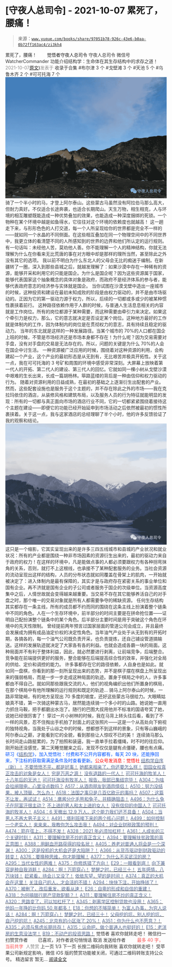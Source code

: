 # [守夜人总司令] - 2021-10-07 累死了，腰痛！

> 来源：[`www.yuque.com/books/share/97051b78-926c-43e6-b0aa-0b72ff163ac4/zi3kh4`](https://www.yuque.com/books/share/97051b78-926c-43e6-b0aa-0b72ff163ac4/zi3kh4)

<ne-p id="520f42f3293818f927861ebbd5b15da4_p_0" data-lake-id="520f42f3293818f927861ebbd5b15da4_p_0"><ne-text id="u05f33109" style="color: rgb(51, 51, 51);">累死了，腰痛！</ne-text></ne-p> <ne-p id="8b7ac9e71b0f0352c32e96a4252f306e" data-lake-id="8b7ac9e71b0f0352c32e96a4252f306e"><ne-text id="u0b35daa4" ne-fontsize="12" style="color: rgb(255, 255, 255);">原创</ne-text><ne-text id="udbf94a86" ne-fontsize="14">觉悟者</ne-text><ne-text id="u659bcab9" ne-fontsize="14">守夜人总司令</ne-text></ne-p> <ne-p id="df323c73cb200734fa1178cf5771fe45" data-lake-id="df323c73cb200734fa1178cf5771fe45"><ne-text id="uf060ee0e" ne-fontsize="14" ne-bold="true" style="color: rgb(51, 51, 51);">守夜人总司令</ne-text></ne-p> <ne-p id="a24a377dcc878ab28c796ca3aaf03896" data-lake-id="a24a377dcc878ab28c796ca3aaf03896"><ne-text id="u71904cf5" ne-fontsize="14" style="color: rgb(51, 51, 51);">微信号</ne-text><ne-text id="u71227be7" ne-fontsize="14" style="color: rgb(51, 51, 51);">WatcherCommander</ne-text></ne-p> <ne-p id="c909de550716469581928cec80cb58b0" data-lake-id="c909de550716469581928cec80cb58b0"><ne-text id="ua80e039d" ne-fontsize="14" style="color: rgb(51, 51, 51);">功能介绍</ne-text><ne-text id="u5f519e63" ne-fontsize="14" style="color: rgb(51, 51, 51);">结构学：生命体在其生存结构中的求存之道！</ne-text></ne-p> <ne-p id="762f9e8aa7f262ca1c6962d0235e9f1d" data-lake-id="762f9e8aa7f262ca1c6962d0235e9f1d"><ne-text id="u247ca587" style="color: rgb(140, 140, 140);">2021-10-07</ne-text>[<ne-text id="uf982cb19" ne-fontsize="14">原文</ne-text>](https://mp.weixin.qq.com/s?__biz=MzAxNDk1NjI2Mw==&mid=2247487324&idx=1&sn=e83a09ad5c92d7c7c82505fb78a777e2&chksm=9b8a2cd4acfda5c25819331bf8a2410082a0bdc726d640adee14dc4d695b6880159ebcf82440#rd))<ne-text id="ub3ac9522" ne-fontsize="14" style="color: rgb(140, 140, 140);">发表于</ne-text></ne-p> <ne-p id="bb91c68f1458d5a223148b5bfbc67d2d" data-lake-id="bb91c68f1458d5a223148b5bfbc67d2d"><ne-text id="u5212cce4" style="color: rgb(51, 51, 51);">收录于合集</ne-text></ne-p> <ne-p id="b09a93f43025945acb35eadc43457625" data-lake-id="b09a93f43025945acb35eadc43457625"><ne-text id="u09c1c60c" style="color: rgb(51, 51, 51);">#布尔津 3 个</ne-text></ne-p> <ne-p id="f9b09e2e20a2bd6682c12de0441308ed" data-lake-id="f9b09e2e20a2bd6682c12de0441308ed"><ne-text id="ud4f70f97" style="color: rgb(51, 51, 51);">#戈壁滩 3 个</ne-text></ne-p> <ne-p id="1f41c7e496be6445ab8263fc6356c418" data-lake-id="1f41c7e496be6445ab8263fc6356c418"><ne-text id="u579aec67" style="color: rgb(51, 51, 51);">#天池 5 个</ne-text></ne-p> <ne-p id="49493bf264f3a796d41384e0bd370ece" data-lake-id="49493bf264f3a796d41384e0bd370ece"><ne-text id="ud6d258da" style="color: rgb(51, 51, 51);">#乌鲁木齐 2 个</ne-text></ne-p> <ne-p id="a50269bb4b1cc9ebda57d4460b9d554d" data-lake-id="a50269bb4b1cc9ebda57d4460b9d554d"><ne-text id="u7040b81e" style="color: rgb(51, 51, 51);">#可可托海 7 个</ne-text></ne-p> <ne-p id="d5e45a046b4f5e2aa7bfd53eb58b3707" data-lake-id="d5e45a046b4f5e2aa7bfd53eb58b3707" ne-alignment="center"><ne-card data-card-name="image" data-card-type="inline" id="HUFFi" data-event-boundary="card" style="color: rgb(51, 51, 51);">![](img/a4067af8694f79b2fbfd9b247a128357.png)  <ne-p id="57f50d64cff6bf5028545db3b0da27b1" data-lake-id="57f50d64cff6bf5028545db3b0da27b1"><ne-text id="u322f213c" style="color: rgb(51, 51, 51);">骑了一个半小时的马，才登上阿尔泰山。这些蒙古马虽然没有阿拉伯马那么高大，但耐力真好。不仅适合长途奔袭，也适合长期爬山。天生万物，相生相克，人与环境的相互雕塑既能造成一种优势叠加的效果，也能造成一种深度捆绑的死锁。一个物种在某个环境中越是如鱼得水，它往往对这个环境的依赖度也就越高！</ne-text></ne-p> <ne-p id="8f321b4d42f2ce8a14118c3417a05a0b" data-lake-id="8f321b4d42f2ce8a14118c3417a05a0b"><ne-text id="u88e067f6" style="color: rgb(51, 51, 51);">这一趟走下来，与形形色色的人打交道，每一个人所呈现给你的世界都是完全不一样的——就如同一个水晶的不同侧面。在这些相互叠加在同一个物理空间中的不同世界中，我更立体的看清楚不同的人所感知到的世界的边界和他们所认定的运行规则。有一句话叫：未经他人苦，莫劝他人善。你不能理解一个人的精神结构，你就无法理解为什么在你看来无比荒唐的事在对方眼中却是那样的理所当然，甚至除此之外没有其它的选项。</ne-text></ne-p> <ne-p id="e290a0a05235c261e8bdff02dc150ecb" data-lake-id="e290a0a05235c261e8bdff02dc150ecb"><ne-text id="uae02ee2c" style="color: rgb(51, 51, 51);">我以前不明白为什么东北人的父母会无比的痴迷于编制。在新疆转了一圈，深入到那些县城之后，就越发理解了：如果沙漠中存在一种稀有的资源，能够开采和利用它的只能是国企。为什么是国企呢？因为这些资源属于国家，能够代表国家这个抽象概念的具体对象是政府，而政府不是经济体系的参与者，能够代表政府意志的经济参与实体就是国企。</ne-text></ne-p> <ne-p id="f0259f386916a11f7840b27d6864e758" data-lake-id="f0259f386916a11f7840b27d6864e758"><ne-text id="u0c7c2afe" style="color: rgb(51, 51, 51);">当你试图在沙漠戈壁中造出一座城市的时候，这种投资和建设在最初未知成败的阶段是由权力驱动的，并不是由市场驱动的。正因为它的第一驱动力源于权力，所以，后续的一切都或多或少的被某种惯性裹挟着前行。</ne-text></ne-p> <ne-p id="bf10e87f1b42c129d3d941a72e0b8728" data-lake-id="bf10e87f1b42c129d3d941a72e0b8728"><ne-text id="ub0ed7340" style="color: rgb(51, 51, 51);">这种路径依赖作用于人群的时候，与普通人生活息息相关的内容就是工作岗位。所有的岗位都源于某种需要，而这种需要由牵引力来决定。如果这个牵引力是权力，那么，它的意志就决定是否设定某个岗位。这种地方最好的工作就是体制内的工作，因为体制内的岗位是在贯彻权力的意志，具有持续且稳定的驱动力。</ne-text></ne-p> <ne-p id="e71e88af14be5698c30a29482a164f3a" data-lake-id="e71e88af14be5698c30a29482a164f3a"><ne-text id="u68120bf2" style="color: rgb(51, 51, 51);">当年的东北就是这样的一种发展路径。当某个城市的 70%的人口都在国企上班的时候，不管是市场经济还是市场本身都不存在！为什么呢？因为交易需要对手盘，没有对手盘的交易是无法存在的。所以，问题的关键是为什么 70%的人会在国企中讨生活。</ne-text></ne-p> <ne-p id="939ea7f18e8debc76940c16dff183d18" data-lake-id="939ea7f18e8debc76940c16dff183d18"><ne-text id="udc4c5ed2" style="color: rgb(51, 51, 51);">一种资源被广泛应用的时候，围绕着对这种资源的利用，会构建起一个产业，这个产业的最初形态是从无到有，无比艰苦并极具开拓性。关于这一点，我在可可托海的 3 号矿和周围的环境中感受非常深刻。大屏幕上放映着第一代人的开拓、第二代人的建设、第三代人的回忆。它就如同一棵小树从戈壁沙漠中艰难的生长出来，长成一篇胡杨林。筚路蓝缕的背后是一种由信仰和权力驱动的行为。</ne-text></ne-p> <ne-p id="9339e4c488713cf7d2322cbb7724ad0a" data-lake-id="9339e4c488713cf7d2322cbb7724ad0a"><ne-text id="u84875f38" style="color: rgb(51, 51, 51);">随着对资源利用的日益成熟，在最初的基础之上逐渐衍生出配套的产业。然而，这些配套设施也是服务于这个主题的，并不存在除此之外的市场——我在克拉玛依住的酒店，从装修风格和建筑布局，以及服务人员的行为特征就能明显的发现：所有的一切都与真正面向市场的酒店行业不同，它的一切都紧紧围绕着接待这个主题在建设——即便它的功能已经开始延申到市场活动之后依然被最初的惯性所裹挟着。关于这一点，我与这家酒店的总经理聊了半个小时，他的许多反馈验证了我的观察和结论。</ne-text></ne-p> <ne-p id="8a3de6d32cced7314e0917e414160229" data-lake-id="8a3de6d32cced7314e0917e414160229"><ne-card data-card-name="image" data-card-type="inline" id="WwcD3" data-event-boundary="card" style="color: rgb(51, 51, 51);">![](img/b9cf296edd4771e9962373dd9d6f8e5d.png)  <ne-p id="2853f6584e9d4162cb0d864e9b2b90aa" data-lake-id="2853f6584e9d4162cb0d864e9b2b90aa"><ne-text id="u7ae8b366" style="color: rgb(51, 51, 51);">这只是一个缩影，它其实呈现出来的是许多三四五线城市和县城的产业状况和就业状况：所有的产业都是围绕一种非市场因素的资源衍生出来的，最初的驱动力来自于政府的权力！在这样的环境中，凡是能做点事的人都必须要跟权力有各种拐弯抹角的关系，否则，就打不上这根线，也承接不了某种配套服务的业务。当社会资源的流动呈现出这样的结构，人员的分布状态就如同覆盖在骨架上的肌肉，一开始就被决定了：进入体制内是最有保障的，其实才是与政府存在紧密关系的事业单位和国有企业。再不济就是国有企业的子公司或者服务于国企的次级单位。当资源高度集中之后，人情世故就会变得越来越重要。当交易不存在其它能够养活自己的对手盘之时，那个唯一的交易对象就是所有人都需要争夺的稀缺资源。</ne-text></ne-p> <ne-p id="8a9e0b94dc7650994be1ae3cfd332cc3" data-lake-id="8a9e0b94dc7650994be1ae3cfd332cc3"><ne-text id="u8e840f45" style="color: rgb(51, 51, 51);">任何生存结构其实都存在一条主线，所有的成员都不约而同的围绕在这条主线上扮演着整个链条中不同的角色。</ne-text><ne-text id="u021e3514" ne-bold="true" style="color: rgb(51, 51, 51);">人在一个生存环境中，前半部分的时间主要是在拼命抢位置——证明自己配扮演整个链条中的某个角色。后半部分主要时间是用于突破这个角色在环境中的先天性限制。</ne-text></ne-p>  <ne-p id="396d8d544e7f5efede159ffa3d307cd5" data-lake-id="396d8d544e7f5efede159ffa3d307cd5" ne-alignment="center"><ne-card data-card-name="image" data-card-type="inline" id="BUIsT" data-event-boundary="card" style="color: rgb(51, 51, 51);"><ne-p id="fd2f8810c9ea5fa478264a67f9cc6351" data-lake-id="fd2f8810c9ea5fa478264a67f9cc6351"><ne-text id="ubc751d22" style="color: rgb(51, 51, 51);">曾经提前两年预言过国家层面的管道公司会成立，并且最终会发展成为拥有成品油定价权的决定性角色。当年油气产业处于从无到有的开拓时期，各搞各的，每一个油气公司既负责开采，也负责提炼，还自己铺设管道搞输送。这样的发展轨迹就决定了大家各有各的利益。也就会造成各霸一块的局面。这种局面并不有利于整体利益，因此，就必然要进行剥离，让前端竞争，后端整合。竞争能在前端提供更好的服务，整合能够在后端提高综合性的效率，并强化对全局的供给、定价和调控的能力。</ne-text></ne-p> <ne-p id="fec9b3ef593d26f23e8ed84d1206a083" data-lake-id="fec9b3ef593d26f23e8ed84d1206a083"><ne-text id="u0dcced9f" style="color: rgb(51, 51, 51);">许多事都存在它的路径依赖，人自身也是如此。就如同一盘棋，你看到的那一刻所呈现出来的态势，并不是棋子摆在棋盘上所呈现出来的强弱格局，而是一步一步走成这种局面的轨迹。置身于棋局之中的人，许多事都由不得自己。就如同那些跟我交流的人，他们的视角编织出他们所置身的棋局，在那个棋局中有他所理解的运行规则和既定的轨迹…</ne-text></ne-p> <ne-p id="877055015106d24819ad03cf9c21e048" data-lake-id="877055015106d24819ad03cf9c21e048"><ne-text id="u41b66513" style="color: rgb(51, 51, 51);">骑马上阿尔泰山的时候，一路非常陡峭，有的地方呈现出 70 多度的坡度，还好这些蒙古马很给力。大眼睛姑娘真不错，第一次骑这种蒙古马，居然能连续骑一个多小时的山路。她说她一直用力抓住马鞍，把手都磨出水泡了。随行的巴图大叔用他并不标准的国语夸奖了她，说她已经很厉害了！</ne-text></ne-p> <ne-p id="3ebb7f8c3cacdf84aead64bfc424c866" data-lake-id="3ebb7f8c3cacdf84aead64bfc424c866"><ne-text id="ua2175f67" style="color: rgb(51, 51, 51);">穿过一片小树林的时候，我在马背上转头往后看，看到了不一样的风景，忍不住掏出手机拍了封面上的这张照片——这是一个从高处向下俯视的独特视角，当我处于山谷之中的时候，想都想不到这样的景象，只有等山巍峨的阿尔泰山之巅，才能看到它的全貌，看到那些让人惊叹不已的美！</ne-text></ne-p> <ne-p id="ca430147e334f48a1445de9836be54c0" data-lake-id="ca430147e334f48a1445de9836be54c0"><ne-text id="ud5829db4" style="color: rgb(51, 51, 51);">连续骑马那么长时间走山路挺累的，为了拍照和装逼，我一直单手拉着缰绳，时不时的往后仰。刚开始还没感觉，第二天睡觉醒来之后，发现不仅仅是腿有点僵硬，腰也有点痛。</ne-text></ne-p> <ne-p id="b78e36e443a1dea31ed3cbc30500bb9f" data-lake-id="b78e36e443a1dea31ed3cbc30500bb9f"><ne-text id="u48b65213" ne-bold="true" style="color: rgb(0, 82, 255);">研习《</ne-text>[<ne-text id="u6da6ece8" ne-bold="true" style="color: rgb(87, 107, 149);">结构学</ne-text>](https://mp.weixin.qq.com/mp/appmsgalbum?action=getalbum&album_id=1318317199878225920&__biz=MzAxNDk1NjI2Mw==#wechat_redirect)<ne-text id="ubb1bce5a" ne-bold="true" style="color: rgb(0, 82, 255);">》，加入觉悟社：付费和不公开内容都有，每天 20 块，还能挣回来，下注标的获取需满足条件及时查看更新。</ne-text><ne-text id="ue0bb02ac" ne-bold="true" style="color: rgb(255, 0, 0);">公众号发消息：觉悟社</ne-text></ne-p>  <ne-p id="9be4a08c18a41b1a912cb823dabe5eda" data-lake-id="9be4a08c18a41b1a912cb823dabe5eda"><ne-card data-card-name="image" data-card-type="inline" id="izU6L" data-event-boundary="card" style="color: rgb(51, 51, 51);"><ne-p id="95929783f7bd103d4fba785a55e4249c" data-lake-id="95929783f7bd103d4fba785a55e4249c">[<ne-text id="u4a2564ee" ne-bold="true" style="color: rgb(87, 107, 149);">结构学自序（新）！</ne-text>](http://mp.weixin.qq.com/s?__biz=MzIzMDYwOTM0Mg==&mid=2247485283&idx=1&sn=aa2b8554b8e5040f8f959636feaa06a3&chksm=e8b19fb2dfc616a430aa381b8da0815311244e694a69809cd92d0602ac34cfe5f1f419b3745e&scene=21#wechat_redirect)</ne-p> <ne-p id="9e5b2f39f7df10064acea21ca3c83682" data-lake-id="9e5b2f39f7df10064acea21ca3c83682">[<ne-text id="u066f358c" ne-bold="true" style="color: rgb(87, 107, 149);">不要愤愤不平，都是好事！</ne-text>](http://mp.weixin.qq.com/s?__biz=MzAxNDk1NjI2Mw==&mid=2247487130&idx=1&sn=b21138d85455f5692aaf039038c78342&chksm=9b8a2d12acfda404a2b67fe4d446ee0f2805ad64a8b8004902934600fd731191e140df6ac19a&scene=21#wechat_redirect)</ne-p> <ne-p id="f2bd841eb380a7f0376569de31e18eb4" data-lake-id="f2bd841eb380a7f0376569de31e18eb4">[<ne-text id="u614f524b" ne-bold="true" style="color: rgb(87, 107, 149);">她都来相亲了，你还要怎么样！</ne-text>](http://mp.weixin.qq.com/s?__biz=MzAxNDk1NjI2Mw==&mid=2247486952&idx=1&sn=698aec6916d2eca5e758c25c4c634346&chksm=9b8a2e60acfda776b80a4f2f0d5c2fe4921fc821cdf029fa9d2fdc52fd708fc5a0b980d5d3d0&scene=21#wechat_redirect)</ne-p> <ne-p id="cafa87622d9140e50af4e52c572dca31" data-lake-id="cafa87622d9140e50af4e52c572dca31">[<ne-text id="ub80a1ff6" ne-bold="true" style="color: rgb(87, 107, 149);">田园女权真正攻击的对象是女人！</ne-text>](http://mp.weixin.qq.com/s?__biz=MzIzMDYwOTM0Mg==&mid=2247486412&idx=1&sn=5dd3e8b2a759838d739e6d61ebab2eab&chksm=e8b1931ddfc61a0bf6f81cd2a9a9232ea8ce86528a8eea66c6635180e8678b819ebb38b4cb86&scene=21#wechat_redirect)</ne-p> <ne-p id="d3443cf28b35c79141d472fba4afa937" data-lake-id="d3443cf28b35c79141d472fba4afa937">[<ne-text id="ube3b1541" style="color: rgb(87, 107, 149);">穷是万恶之源！</ne-text>](http://mp.weixin.qq.com/s?__biz=MzAxNDk1NjI2Mw==&mid=2247483823&idx=1&sn=e54ebe9891b302dc0bf1815c76ccf8b7&chksm=9b8a2227acfdab31a05e273addd9159d4b8263d58d3c58bf214841c8189157519719c3427306&scene=21#wechat_redirect)</ne-p> <ne-p id="03c1eada239dde4723efc7e8deabb732" data-lake-id="03c1eada239dde4723efc7e8deabb732">[<ne-text id="u8f02ba9c" style="color: rgb(87, 107, 149);">没有退路的一代人！</ne-text>](http://mp.weixin.qq.com/s?__biz=MzAxNDk1NjI2Mw==&mid=2247486533&idx=1&sn=a0d5cce0656aad467148e0642eb85a00&chksm=9b8a2fcdacfda6db79857186e953a089baf1fb678b2b071cf101c5a26e7fb9768474c94243ca&scene=21#wechat_redirect)</ne-p> <ne-p id="22c9b33cd9b8b470f4d71610edd0a2d7" data-lake-id="22c9b33cd9b8b470f4d71610edd0a2d7">[<ne-text id="u90a6bd2d" style="color: rgb(87, 107, 149);">可可托海的牧羊人！</ne-text>](http://mp.weixin.qq.com/s?__biz=MzAxNDk1NjI2Mw==&mid=2247487232&idx=1&sn=b6960f8a48871772d4b404a83cb5c7e0&chksm=9b8a2c88acfda59efdc4f5818b75ef13f4b04754440e16d1670baef9041a20b80fdf8a817540&scene=21#wechat_redirect)</ne-p> <ne-p id="b6b98e8837a3c682b2e0837f4e234da8" data-lake-id="b6b98e8837a3c682b2e0837f4e234da8">[<ne-text id="uf1b474b9" style="color: rgb(87, 107, 149);">十八年后的天池！</ne-text>](http://mp.weixin.qq.com/s?__biz=MzAxNDk1NjI2Mw==&mid=2247487257&idx=1&sn=27c585c94b09c0a57fcc8212468c8021&chksm=9b8a2c91acfda587d85c71de190b0168caed45a6296d84d71800adeaa01aa2d986e9247d03a4&scene=21#wechat_redirect)</ne-p> <ne-p id="24717e9d5e36b12d82e87dcdfa3d65df" data-lake-id="24717e9d5e36b12d82e87dcdfa3d65df">[<ne-text id="u80bd66bf" style="color: rgb(87, 107, 149);">可可托海没有牧羊人！</ne-text>](http://mp.weixin.qq.com/s?__biz=MzAxNDk1NjI2Mw==&mid=2247487272&idx=1&sn=8f44fbf66bf8e0f27a9d1fdfeb82a146&chksm=9b8a2ca0acfda5b68763a03b7aa206e852180f5de8083d1909228b008fe8484bd5f2f38e3812&scene=21#wechat_redirect)</ne-p> <ne-p id="8cb89fd64d58052c5da70cb9a05838c1" data-lake-id="8cb89fd64d58052c5da70cb9a05838c1">[<ne-text id="ua268217d" style="color: rgb(87, 107, 149);">报告，我部已集结完毕！</ne-text>](http://mp.weixin.qq.com/s?__biz=MzAxNDk1NjI2Mw==&mid=2247487319&idx=1&sn=d9e72f8c527d2e8e4f922b6e93e883b4&chksm=9b8a2cdfacfda5c931083f655f3fc18dd6637a904955c7a19037f63840673459d0376f99ad65&scene=21#wechat_redirect)</ne-p> <ne-p id="fcea7b0228b56a81cf0eac41d3221ca0" data-lake-id="fcea7b0228b56a81cf0eac41d3221ca0">[<ne-text id="u36894ddb" style="color: rgb(87, 107, 149);">A304：为啥会拉闸限电，心里没点数吗？</ne-text>](http://mp.weixin.qq.com/s?__biz=MzAxNDk1NjI2Mw==&mid=2247487279&idx=1&sn=e990e3f48d017a0401536073f1824ef6&chksm=9b8a2ca7acfda5b1d73eb8ec445b0f93386f82d2ee28482af93dc74ed7987fff766a2a534c3c&scene=21#wechat_redirect)</ne-p> <ne-p id="781b3f2063d606ef8f0681cb2b668dee" data-lake-id="781b3f2063d606ef8f0681cb2b668dee">[<ne-text id="ue058c754" style="color: rgb(87, 107, 149);">A517：从酒肉朋友到酒肉情侣！</ne-text>](http://mp.weixin.qq.com/s?__biz=MzAxNDk1NjI2Mw==&mid=2247487217&idx=1&sn=5defa9de19a22d6bea269defa65b4b91&chksm=9b8a2d79acfda46fa1fe57755d52f85dba61aa31fdeed8e400ef0f92459388da9ae86b7b6273&scene=21#wechat_redirect)</ne-p> <ne-p id="ee12724d8c9137bdd055b6d707254452" data-lake-id="ee12724d8c9137bdd055b6d707254452">[<ne-text id="u9553acda" style="color: rgb(87, 107, 149);">A510：努力没结果，被人顶替，怎么办！</ne-text>](http://mp.weixin.qq.com/s?__biz=MzAxNDk1NjI2Mw==&mid=2247487202&idx=1&sn=c4c18c5c793a47e31cd7267152a78d1f&chksm=9b8a2d6aacfda47c47394eb5cbb97fc6233fb7258c0408026e518018a6af33da141b1b0a2bfa&scene=21#wechat_redirect)</ne-p> <ne-p id="8faa68be991243a7444a01da819b5ad8" data-lake-id="8faa68be991243a7444a01da819b5ad8">[<ne-text id="uc1ed2dc0" ne-bold="true" style="color: rgb(87, 107, 149);">A518：法国之事只是几百亿欧元的事吗？</ne-text>](http://mp.weixin.qq.com/s?__biz=MzIzMDYwOTM0Mg==&mid=2247486440&idx=1&sn=5f04c2242b53a3f7d3deacdbfa4fab19&chksm=e8b19339dfc61a2fad7247d7e60502508f330e9721943077c715de77bd240be910edc9c1f724&scene=21#wechat_redirect)</ne-p> <ne-p id="c11ef0088365d6e6e4c9e08e8ee6f16e" data-lake-id="c11ef0088365d6e6e4c9e08e8ee6f16e">[<ne-text id="ub3f3cc26" ne-bold="true" style="color: rgb(87, 107, 149);">A507：这篇不让发，再试试！</ne-text>](http://mp.weixin.qq.com/s?__biz=MzIzMDYwOTM0Mg==&mid=2247486381&idx=1&sn=ff54feb308d92ab0329957d3b1e6ffe0&chksm=e8b1937cdfc61a6a551fd5459a063cf08ee00693e3d52e5691d3df22e0bbc5b91618b9ead52e&scene=21#wechat_redirect)</ne-p> <ne-p id="d9120c275b1aa48d1a76a9b5716e90b3" data-lake-id="d9120c275b1aa48d1a76a9b5716e90b3">[<ne-text id="u41b2e15f" style="color: rgb(87, 107, 149);">A514：鹰酱分化毛熊和兔子，并精确阻击！</ne-text>](http://mp.weixin.qq.com/s?__biz=MzIzMDYwOTM0Mg==&mid=2247486421&idx=1&sn=c114599b4fd1016c7f539fca526fe91c&chksm=e8b19304dfc61a127301df6303aedbeace66275a179f7db025e56f2326917c273d443eab53e6&scene=21#wechat_redirect)</ne-p> <ne-p id="74651757260844f9af6932a6907b9635" data-lake-id="74651757260844f9af6932a6907b9635">[<ne-text id="uef657543" ne-bold="true" style="color: rgb(87, 107, 149);">A496：为什么兔子在阿富汗很主动？</ne-text>](http://mp.weixin.qq.com/s?__biz=MzIzMDYwOTM0Mg==&mid=2247486278&idx=1&sn=40d09857088bebd3c70bec1c7a500f06&chksm=e8b19397dfc61a810125242c8e395330f934390eb50bd54053ecd3f31ddc91de4e429c0f693a&scene=21#wechat_redirect)</ne-p> <ne-p id="6d3d77f13be752b9c1806efbec395c6b" data-lake-id="6d3d77f13be752b9c1806efbec395c6b">[<ne-text id="u3b8c06f9" style="color: rgb(87, 107, 149);">不上进的男人和太上进的女人！</ne-text>](http://mp.weixin.qq.com/s?__biz=MzIzMDYwOTM0Mg==&mid=2247486430&idx=1&sn=7f5bc0b0990883a4e2fb5b7206bec905&chksm=e8b1930fdfc61a190d76241bf61a10a6a911a18c1dd3e7636ad78e4373d683a94e91b7e7ce7d&scene=21#wechat_redirect)</ne-p> <ne-p id="4ab49956e2b8ebbca88d08818792da24" data-lake-id="4ab49956e2b8ebbca88d08818792da24">[<ne-text id="uda41aa24" ne-bold="true" style="color: rgb(87, 107, 149);">没有信仰的中国人？</ne-text>](http://mp.weixin.qq.com/s?__biz=MzIzMDYwOTM0Mg==&mid=2247486407&idx=1&sn=9a80a9025d4d375b279e55be877a62d8&chksm=e8b19316dfc61a00b5b914a5a63d952874bd62283d40c73574940eb7bfb73a25be2e8f2d82b3&scene=21#wechat_redirect)</ne-p> <ne-p id="4f4f2feb5eefd1697d56f0ecbc5cc58f" data-lake-id="4f4f2feb5eefd1697d56f0ecbc5cc58f">[<ne-text id="u8e7c80ac" style="color: rgb(87, 107, 149);">可可托海的牧羊人！</ne-text>](http://mp.weixin.qq.com/s?__biz=MzAxNDk1NjI2Mw==&mid=2247487232&idx=1&sn=b6960f8a48871772d4b404a83cb5c7e0&chksm=9b8a2c88acfda59efdc4f5818b75ef13f4b04754440e16d1670baef9041a20b80fdf8a817540&scene=21#wechat_redirect)</ne-p> <ne-p id="c546321e90e1b4ff5232364dee9b1b54" data-lake-id="c546321e90e1b4ff5232364dee9b1b54">[<ne-text id="u63fc0d89" ne-bold="true" style="color: rgb(87, 107, 149);">A504：6 天撤出 12.9 万人，这个能力我们还不具备！</ne-text>](http://mp.weixin.qq.com/s?__biz=MzIzMDYwOTM0Mg==&mid=2247486364&idx=1&sn=c54714ffeaa4122f08d8ec0c2decb740&chksm=e8b1934ddfc61a5b943cbe55dfc7211561e7d78f163246c3dcfd08325b004bc6d9ee6efbaebf&scene=21#wechat_redirect)</ne-p> <ne-p id="de8d50049f02e56ed97b22629703325a" data-lake-id="de8d50049f02e56ed97b22629703325a">[<ne-text id="u87830186" style="color: rgb(87, 107, 149);">A504：当男人不再大男子主义！</ne-text>](http://mp.weixin.qq.com/s?__biz=MzAxNDk1NjI2Mw==&mid=2247487148&idx=1&sn=5151b292f8f882fe9f87aabf52be08df&chksm=9b8a2d24acfda432b5803c25c0c83a4cbfc80a7c83ffd044b72bedc5e32d9670054d861705cf&scene=21#wechat_redirect)</ne-p> <ne-p id="246221b1ec1414fd0d59490e2bc78f0f" data-lake-id="246221b1ec1414fd0d59490e2bc78f0f">[<ne-text id="u85bbcc3a" style="color: rgb(87, 107, 149);">A491：塔利班接下来的两个核心问题！</ne-text>](http://mp.weixin.qq.com/s?__biz=MzIzMDYwOTM0Mg==&mid=2247486219&idx=1&sn=8f77517f0244ba31f7eb28e2676e17cd&chksm=e8b193dadfc61acc6d9e6029653aac696f132efc24d3b28f983ba8e4ada269ac887e6165d837&scene=21#wechat_redirect)</ne-p> <ne-p id="70349718f6ce0fecdb1735a80071fa49" data-lake-id="70349718f6ce0fecdb1735a80071fa49">[<ne-text id="u25ca8590" style="color: rgb(87, 107, 149);">A499：如何控制一个老实人！</ne-text>](http://mp.weixin.qq.com/s?__biz=MzIzMDYwOTM0Mg==&mid=2247486301&idx=1&sn=f4bfec024d8688c8555dd21b85deea31&chksm=e8b1938cdfc61a9a1e2d8a8fa37d495cf337bc34215939caced14a58dd32b46ad59646d0e928&scene=21#wechat_redirect)</ne-p> <ne-p id="6da1b42408059d2d0c96d499683e30e6" data-lake-id="6da1b42408059d2d0c96d499683e30e6">[<ne-text id="u39a61692" style="color: rgb(87, 107, 149);">来来来，我教你怎么攻击我！</ne-text>](http://mp.weixin.qq.com/s?__biz=MzIzMDYwOTM0Mg==&mid=2247486306&idx=1&sn=f48e33b5940f74a11011debfe3e5c8a2&chksm=e8b193b3dfc61aa53a82eeb81220ce252b0667925a9479e4d6a215e2b43244ba91c58e934264&scene=21#wechat_redirect)</ne-p> <ne-p id="adfd750ad968f4f8b9a9dcd8c33357e2" data-lake-id="adfd750ad968f4f8b9a9dcd8c33357e2">[<ne-text id="u468f6035" ne-bold="true" style="color: rgb(87, 107, 149);">A494：对企业财税政策的预判！</ne-text>](http://mp.weixin.qq.com/s?__biz=MzIzMDYwOTM0Mg==&mid=2247486230&idx=1&sn=5fa67e9065c3feae6264765838772136&chksm=e8b193c7dfc61ad15311f10ab8265d667f31cc2e11e404476afbc0310d6ee71e5f1167faf78f&scene=21#wechat_redirect)</ne-p> <ne-p id="461814b6da5bcf300201a20850cf912d" data-lake-id="461814b6da5bcf300201a20850cf912d">[<ne-text id="u459ecd2a" ne-bold="true" style="color: rgb(87, 107, 149);">A474：箭在弦上，不得不发！</ne-text>](http://mp.weixin.qq.com/s?__biz=MzIzMDYwOTM0Mg==&mid=2247486092&idx=1&sn=d93b0ab35ba2828a708658dbd2e5ad9b&chksm=e8b1925ddfc61b4b12bc1b6a7e7e25a2fe7ff149b1c4f64810b2a5eefa97b8dc1bd1899dcf00&scene=21#wechat_redirect)</ne-p> <ne-p id="87a111deceb39f69d14c06f7bd51dcb9" data-lake-id="87a111deceb39f69d14c06f7bd51dcb9">[<ne-text id="ue1cd2a14" ne-bold="true" style="color: rgb(87, 107, 149);">A328：2021 年必须加杠杆！</ne-text>](http://mp.weixin.qq.com/s?__biz=MzIzMDYwOTM0Mg==&mid=2247485087&idx=1&sn=24d72f6a71bddb8954a03be5db246538&chksm=e8b19e4edfc617587a8ae645885a89ab8c3c6f67730a026d9c7c9a94ab3051ca480302147fc0&scene=21#wechat_redirect)</ne-p> <ne-p id="6bfe3f68b7900cd15c3839ee754d96ac" data-lake-id="6bfe3f68b7900cd15c3839ee754d96ac">[<ne-text id="ubd871c38" ne-bold="true" style="color: rgb(87, 107, 149);">A361：人成长的三个关键时刻！</ne-text>](http://mp.weixin.qq.com/s?__biz=MzAxNDk1NjI2Mw==&mid=2247486472&idx=1&sn=8b46d73659ff81e3d7bd544e1718a94f&chksm=9b8a2f80acfda69601b059cb0180f8841eda098200c32c84ad6430bb8fbe33a9021fa7890344&scene=21#wechat_redirect)</ne-p> <ne-p id="e859d603885218882f837b20eb8f210e" data-lake-id="e859d603885218882f837b20eb8f210e">[<ne-text id="ue9c3a348" ne-bold="true" style="color: rgb(87, 107, 149);">A311：要理解住房不炒的真正含义！</ne-text>](http://mp.weixin.qq.com/s?__biz=MzIzMDYwOTM0Mg==&mid=2247484959&idx=1&sn=090583ec50bfd9febec1de463c2672f6&chksm=e8b19ecedfc617d8629080f6745c8de013cfe875de26eef6767b2d5c10782650223ed15f807b&scene=21#wechat_redirect)</ne-p> <ne-p id="526418fc5d47a79f54116f3a16e8ec37" data-lake-id="526418fc5d47a79f54116f3a16e8ec37">[<ne-text id="uca369716" ne-bold="true" style="color: rgb(87, 107, 149);">A394：要理解扶贫政策的真正意图！</ne-text>](http://mp.weixin.qq.com/s?__biz=MzIzMDYwOTM0Mg==&mid=2247485502&idx=1&sn=fffb9911cefa626e6fbcb9c416c1eb98&chksm=e8b190efdfc619f9b0e42f3c3d5d79c17df1619bad2b1bddd6a482242b583ee46d8a79a245e6&scene=21#wechat_redirect)</ne-p> <ne-p id="5016b7bf5fb503778ed7409fd31ae607" data-lake-id="5016b7bf5fb503778ed7409fd31ae607">[<ne-text id="u0a7c486c" style="color: rgb(87, 107, 149);">A388：用鲜血开路获得的投名状！</ne-text>](http://mp.weixin.qq.com/s?__biz=MzIzMDYwOTM0Mg==&mid=2247485591&idx=1&sn=a8443453e3caf1f201006eeec8e6e539&chksm=e8b19046dfc61950e63e29bb93049ce90b3228913e9ecee99a2f01b8fdda7cd8966a054241a9&scene=21#wechat_redirect)</ne-p> <ne-p id="33194b0b6d733038189c8aa523587c7f" data-lake-id="33194b0b6d733038189c8aa523587c7f">[<ne-text id="u80984e7c" style="color: rgb(87, 107, 149);">A405：养老对普通人将会是一个深渊！</ne-text>](http://mp.weixin.qq.com/s?__biz=MzIzMDYwOTM0Mg==&mid=2247485587&idx=1&sn=f00402b3fdc5062ee5c5382295ac4dcb&chksm=e8b19042dfc619546bf0a0905d2733d900b7594f1564f1fa7528399053b93dc53f4d14c009fb&scene=21#wechat_redirect)</ne-p> <ne-p id="e51226801bd07e443c7ee712e784b748" data-lake-id="e51226801bd07e443c7ee712e784b748">[<ne-text id="u25fc8177" ne-bold="true" style="color: rgb(87, 107, 149);">A300：这是投机的大机会还是大陷阱？！</ne-text>](http://mp.weixin.qq.com/s?__biz=MzIzMDYwOTM0Mg==&mid=2247484882&idx=1&sn=b103029f41e3aede94e1a45d035cd9ac&chksm=e8b19d03dfc614153863f37ca3f9204b451e2c02ad5ca8680c120e2458e628e5329c76b2d42c&scene=21#wechat_redirect)</ne-p> <ne-p id="abfd21f4a194c89d9b4b2d0268c2f1d7" data-lake-id="abfd21f4a194c89d9b4b2d0268c2f1d7">[<ne-text id="u0578768a" ne-bold="true" style="color: rgb(87, 107, 149);">A366：从货币驱动到财政驱动的转变！</ne-text>](http://mp.weixin.qq.com/s?__biz=MzIzMDYwOTM0Mg==&mid=2247485347&idx=1&sn=a916df57ddc7230366719fbecc6c1704&chksm=e8b19f72dfc61664fd99844bfe3ffffb5d6f088807c84d99f11ddbc7410b2eed67bc4c615d53&scene=21#wechat_redirect)</ne-p> <ne-p id="5d1da1e423748b0f84d71cf589f141c5" data-lake-id="5d1da1e423748b0f84d71cf589f141c5">[<ne-text id="u4e7cd6e4" style="color: rgb(87, 107, 149);">A376：要换种思维，你才能理解！</ne-text>](http://mp.weixin.qq.com/s?__biz=MzAxNDk1NjI2Mw==&mid=2247486529&idx=1&sn=3a50ada30a5ae0448d686c6a0c809919&chksm=9b8a2fc9acfda6df5e9243deb6e9df9a7cc0912eabd0a9c00322d42ed4c25c2daedc8de6b6ca&scene=21#wechat_redirect)</ne-p> <ne-p id="cae3efebfff24f39a816bbe3fdd3c8cb" data-lake-id="cae3efebfff24f39a816bbe3fdd3c8cb">[<ne-text id="u4187f252" ne-bold="true" style="color: rgb(87, 107, 149);">A377：为什么不买武汉的房？</ne-text>](http://mp.weixin.qq.com/s?__biz=MzIzMDYwOTM0Mg==&mid=2247485413&idx=1&sn=1f3339540496eb9e5ea109d8530f29dc&chksm=e8b19f34dfc6162225a694c1c2443d73b51bf6ca8dc53d4c18a30e6e2191e250967e711db589&scene=21#wechat_redirect)</ne-p> <ne-p id="99bc1c063e6782357eee1ea9873434db" data-lake-id="99bc1c063e6782357eee1ea9873434db">[<ne-text id="u4b7b37e0" ne-bold="true" style="color: rgb(87, 107, 149);">A295：当代女性的两难！</ne-text>](http://mp.weixin.qq.com/s?__biz=MzIzMDYwOTM0Mg==&mid=2247484854&idx=1&sn=6851afe306f7b89d23728018ea32b7f2&chksm=e8b19d67dfc61471955b15021ac11c5fff9f1607977e9df1bd2bbfabc2deb3dea5c98e369c55&scene=21#wechat_redirect)</ne-p> <ne-p id="78f044588c9e03e6826c2cc7ce1f5c83" data-lake-id="78f044588c9e03e6826c2cc7ce1f5c83">[<ne-text id="u17bd9b1f" ne-bold="true" style="color: rgb(87, 107, 149);">A375：你修炼错了方向！</ne-text>](http://mp.weixin.qq.com/s?__biz=MzIzMDYwOTM0Mg==&mid=2247485407&idx=1&sn=9febe7868b7205ac865541d88423d9b9&chksm=e8b19f0edfc61618c7f22fb7bf48181c5f974463c5d3a8849b0f76b96eeac73b0dd074ea4737&scene=21#wechat_redirect)</ne-p> <ne-p id="672f8bcf4e8c857ae26c8d4982079ef6" data-lake-id="672f8bcf4e8c857ae26c8d4982079ef6">[<ne-text id="u6dbf1a00" ne-bold="true" style="color: rgb(87, 107, 149);">E29：一眼看到底！</ne-text>](http://mp.weixin.qq.com/s?__biz=MzIzMDYwOTM0Mg==&mid=2247485301&idx=1&sn=dc6dd50c5d742ea51ce9e394de25351a&chksm=e8b19fa4dfc616b26734c3619c6fa664474fa478d2764c3370dde41d19f6035edc05f9f191e8&scene=21#wechat_redirect)</ne-p> <ne-p id="38de71457015cdb022c4083d3506c113" data-lake-id="38de71457015cdb022c4083d3506c113">[<ne-text id="u1c3672a5" style="color: rgb(87, 107, 149);">向下兼容是种自我消耗！</ne-text>](http://mp.weixin.qq.com/s?__biz=MzAxNDk1NjI2Mw==&mid=2247486535&idx=1&sn=e87304f3a33f1cd0425186362901eb04&chksm=9b8a2fcfacfda6d92af7f3b026ef129368c01361e40f2db3be32500a1e68fb99f1f35ec22a6b&scene=21#wechat_redirect)</ne-p> <ne-p id="135b4de49ba3a9f6c3c100cc7ba54a9d" data-lake-id="135b4de49ba3a9f6c3c100cc7ba54a9d">[<ne-text id="uf63f5bcb" ne-bold="true" style="color: rgb(87, 107, 149);">A284：啊！万箭穿心！</ne-text>](http://mp.weixin.qq.com/s?__biz=MzAxNDk1NjI2Mw==&mid=2247486135&idx=1&sn=e950149b9b9147e9199cfc6093605950&chksm=9b8a293facfda029419b911d4b4fa91c73bbaf695b206df2cf15124d843f4bf4b80673baa394&scene=21#wechat_redirect)</ne-p> <ne-p id="e38f53080527b2cbcf2ce1e48db47532" data-lake-id="e38f53080527b2cbcf2ce1e48db47532">[<ne-text id="ua316a1e1" ne-bold="true" style="color: rgb(87, 107, 149);">梦醒之时，已经三十！</ne-text>](http://mp.weixin.qq.com/s?__biz=MzIzMDYwOTM0Mg==&mid=2247484378&idx=1&sn=e3a058584a13d7a5267315113964280d&chksm=e8b19b0bdfc6121df4af4b77d2d826fd0f4132ccfdee48132ce8cf86eb1ba45b898be83d1dc7&scene=21#wechat_redirect)</ne-p> <ne-p id="a52cbd8dd6d5856d7ee89e5e895a0842" data-lake-id="a52cbd8dd6d5856d7ee89e5e895a0842">[<ne-text id="u7f5f1089" style="color: rgb(87, 107, 149);">五年感情，八万块钱！</ne-text>](http://mp.weixin.qq.com/s?__biz=MzIzMDYwOTM0Mg==&mid=2247484317&idx=1&sn=b22f9fb2e3c084e427a5e3e9895be99a&chksm=e8b19b4cdfc6125adf3ea3b0d2b72a121f38e8ba26e43abc48edff900327ce3e7464b944cafb&scene=21#wechat_redirect)</ne-p> <ne-p id="ecf23bca708b7f2032ce8280fa4d6ff9" data-lake-id="ecf23bca708b7f2032ce8280fa4d6ff9">[<ne-text id="u2aa5a5b9" style="color: rgb(87, 107, 149);">赶紧看，待会儿又没了！</ne-text>](http://mp.weixin.qq.com/s?__biz=MzAxNDk1NjI2Mw==&mid=2247486485&idx=1&sn=59010caa3e68d45d1ae578d4ab76a4db&chksm=9b8a2f9dacfda68b06ee592a02eead0f174b54fa7501f4c0f4221f3c6fff0c625e90a7675460&scene=21#wechat_redirect)</ne-p> <ne-p id="336479c93e091aad4f7d94732ccb8bca" data-lake-id="336479c93e091aad4f7d94732ccb8bca">[<ne-text id="ube8b63cf" ne-bold="true" style="color: rgb(87, 107, 149);">依依东望，望的是时间！</ne-text>](http://mp.weixin.qq.com/s?__biz=MzIzMDYwOTM0Mg==&mid=2247483860&idx=1&sn=b5b01ae82ff764ce2806251e3f2a809f&chksm=e8b19905dfc61013607735eb7782299c9a4d7a39a8b15a7b46182ef20eda3ffe9f6ed6337e1f&scene=21#wechat_redirect)</ne-p> <ne-p id="77b80c7ec7ba30e759735595eb84f007" data-lake-id="77b80c7ec7ba30e759735595eb84f007">[<ne-text id="u4b2f9b6b" ne-bold="true" style="color: rgb(87, 107, 149);">A374：真正的大机会在这里！</ne-text>](http://mp.weixin.qq.com/s?__biz=MzIzMDYwOTM0Mg==&mid=2247485401&idx=1&sn=100967c02c0754759ec4ea0ef8706c29&chksm=e8b19f08dfc6161e92c7cc691f1a1fed9ff74c2b906529a8d42a7703a3c3a3c3a412903e12f7&scene=21#wechat_redirect)</ne-p> <ne-p id="4203550b98130c2c370ed3a918334547" data-lake-id="4203550b98130c2c370ed3a918334547">[<ne-text id="u586ea7bf" ne-bold="true" style="color: rgb(87, 107, 149);">关注自己的人，才会活的不错！</ne-text>](http://mp.weixin.qq.com/s?__biz=MzIzMDYwOTM0Mg==&mid=2247485305&idx=1&sn=c719ea57e5c3320c2e2629dd9a7b44e9&chksm=e8b19fa8dfc616be5fa3f8141ea0aa63d5e1335657ed97e62c1086c41eba29effe58e0c8e9dc&scene=21#wechat_redirect)</ne-p> <ne-p id="85d68ca4c7820e61e65ddd1947e3d3ef" data-lake-id="85d68ca4c7820e61e65ddd1947e3d3ef">[<ne-text id="uefa106e1" ne-bold="true" style="color: rgb(87, 107, 149);">A294：快快下注，开始挣钱了！</ne-text>](http://mp.weixin.qq.com/s?__biz=MzIzMDYwOTM0Mg==&mid=2247484849&idx=1&sn=5485cd1d6c511e883e25b0c7dd9e2e3e&chksm=e8b19d60dfc614764ffc8405dccf5b8120b31988f3c1cee74e384c06f0e39c3c81bef8263c3d&scene=21#wechat_redirect)</ne-p> <ne-p id="68ac690bcdcf71d52ba0cb7299547057" data-lake-id="68ac690bcdcf71d52ba0cb7299547057">[<ne-text id="u33f0241e" ne-bold="true" style="color: rgb(87, 107, 149);">A370：被删了，改后重发，欲看从速！</ne-text>](http://mp.weixin.qq.com/s?__biz=MzIzMDYwOTM0Mg==&mid=2247485388&idx=1&sn=a456e8ffdc8a16bb30263818dc86c6a3&chksm=e8b19f1ddfc6160bfd0fea09b006477a095662aa74ac7036fca621b2ef49dc59f4ad4a407eeb&scene=21#wechat_redirect)</ne-p> <ne-p id="ccebd4d1ecbf11b072e4db081f73e3e5" data-lake-id="ccebd4d1ecbf11b072e4db081f73e3e5">[<ne-text id="u7d0d5134" ne-bold="true" style="color: rgb(87, 107, 149);">E26：自卑的形成和自信的重建！</ne-text>](http://mp.weixin.qq.com/s?__biz=MzIzMDYwOTM0Mg==&mid=2247485311&idx=1&sn=28f827c212f9a1ac53e73986742ca5aa&chksm=e8b19faedfc616b8d527f328c2ad55dca966707c8813ceaa5b7c0daee3432edeec88744d842c&scene=21#wechat_redirect)</ne-p> <ne-p id="5ed32c6bea3e1496faffd9bf3454398e" data-lake-id="5ed32c6bea3e1496faffd9bf3454398e">[<ne-text id="ub300a70e" ne-bold="true" style="color: rgb(87, 107, 149);">A318：为何搞银行房产贷款配额？！</ne-text>](http://mp.weixin.qq.com/s?__biz=MzIzMDYwOTM0Mg==&mid=2247485031&idx=1&sn=c4af23061445755fdb12f1196c108b1d&chksm=e8b19eb6dfc617a015821fd94ff2d8f51a2cb8fb456ddd907206b615bf3240c1597d3618609c&scene=21#wechat_redirect)</ne-p> <ne-p id="49fc57f77d61fd5239eafd06919741d7" data-lake-id="49fc57f77d61fd5239eafd06919741d7">[<ne-text id="u37ec1fca" ne-bold="true" style="color: rgb(87, 107, 149);">A311：要理解住房不炒的真正含义！</ne-text>](http://mp.weixin.qq.com/s?__biz=MzIzMDYwOTM0Mg==&mid=2247484959&idx=1&sn=090583ec50bfd9febec1de463c2672f6&chksm=e8b19ecedfc617d8629080f6745c8de013cfe875de26eef6767b2d5c10782650223ed15f807b&scene=21#wechat_redirect)</ne-p> <ne-p id="af6b7292ec4e5b24a83563e09010813c" data-lake-id="af6b7292ec4e5b24a83563e09010813c">[<ne-text id="ua9f05aa5" ne-fontsize="13" ne-bold="true" style="color: rgb(87, 107, 149);">A320：思路变了，可以加杠杆了！</ne-text>](http://mp.weixin.qq.com/s?__biz=MzIzMDYwOTM0Mg==&mid=2247485041&idx=1&sn=add2174fa42806f885a456a072ee4fee&chksm=e8b19ea0dfc617b6734e013f780112fdd88f28ad5312ce423fea1d75da4c3757660dab175208&scene=21#wechat_redirect)</ne-p> <ne-p id="8eb002ccace8f1ce277f9fbc61c32319" data-lake-id="8eb002ccace8f1ce277f9fbc61c32319">[<ne-text id="uf87384f2" ne-bold="true" style="color: rgb(87, 107, 149);">A345：剥离学区控制贷款也没用！</ne-text>](http://mp.weixin.qq.com/s?__biz=MzIzMDYwOTM0Mg==&mid=2247485208&idx=1&sn=ac3653b56fc18a4a6a809139f935bc45&chksm=e8b19fc9dfc616dfa31b0baf15aa90d994ef8a1262e0fd515739c06698cd0673d1d46e6e4c4f&scene=21#wechat_redirect)</ne-p> <ne-p id="8df55dec1e19c192be5a1038282f0e51" data-lake-id="8df55dec1e19c192be5a1038282f0e51">[<ne-text id="u68ffcdeb" ne-bold="true" style="color: rgb(87, 107, 149);">A365：他妈一年挣的比你妈 50 年都多！</ne-text>](http://mp.weixin.qq.com/s?__biz=MzIzMDYwOTM0Mg==&mid=2247485336&idx=1&sn=2fba7786d5102be1d639bfdd138185db&chksm=e8b19f49dfc6165f4a1e07062ca1414d977f1a6c15d797233e36f7dec3b27c28b0ed72667f5f&scene=21#wechat_redirect)</ne-p> <ne-p id="cb228049f90b558f230adfef312ada93" data-lake-id="cb228049f90b558f230adfef312ada93">[<ne-text id="u26e55c09" ne-bold="true" style="color: rgb(87, 107, 149);">E18：你想的不够简单！</ne-text>](http://mp.weixin.qq.com/s?__biz=MzIzMDYwOTM0Mg==&mid=2247484775&idx=1&sn=2a8e810e281cd7fe5a4db49002b193d2&chksm=e8b19db6dfc614a0e3360f0d54949c40138c27b184c114a44feaa394bd4400073dbbedf6a049&scene=21#wechat_redirect)</ne-p> <ne-p id="c8dc5a7b3b2e6cfaec24e90b5affe087" data-lake-id="c8dc5a7b3b2e6cfaec24e90b5affe087">[<ne-text id="u79dfbd9c" style="color: rgb(87, 107, 149);">为富人办事，为穷人说话！</ne-text>](http://mp.weixin.qq.com/s?__biz=MzIzMDYwOTM0Mg==&mid=2247484462&idx=1&sn=195ebab17907fba73c69ae7a11bc40ad&chksm=e8b19cffdfc615e9b2f88327d492813afa3656859f4d67a6d831ac1cf684a54b760a8b8edcd6&scene=21#wechat_redirect)</ne-p> <ne-p id="2635f631e9ff9e332023e4de00373d65" data-lake-id="2635f631e9ff9e332023e4de00373d65">[<ne-text id="ua08b4641" ne-bold="true" style="color: rgb(87, 107, 149);">A284：啊！万箭穿心！</ne-text>](http://mp.weixin.qq.com/s?__biz=MzAxNDk1NjI2Mw==&mid=2247486135&idx=1&sn=e950149b9b9147e9199cfc6093605950&chksm=9b8a293facfda029419b911d4b4fa91c73bbaf695b206df2cf15124d843f4bf4b80673baa394&scene=21#wechat_redirect)</ne-p> <ne-p id="10e730c83f37ca297a212c315e3a6e73" data-lake-id="10e730c83f37ca297a212c315e3a6e73">[<ne-text id="uab3037a9" ne-bold="true" style="color: rgb(87, 107, 149);">梦醒之时，已经三十！</ne-text>](http://mp.weixin.qq.com/s?__biz=MzIzMDYwOTM0Mg==&mid=2247484378&idx=1&sn=e3a058584a13d7a5267315113964280d&chksm=e8b19b0bdfc6121df4af4b77d2d826fd0f4132ccfdee48132ce8cf86eb1ba45b898be83d1dc7&scene=21#wechat_redirect)</ne-p> <ne-p id="8f9f94d1e551a5ddc4d4eda98782ea14" data-lake-id="8f9f94d1e551a5ddc4d4eda98782ea14">[<ne-text id="u51c37e78" ne-bold="true" style="color: rgb(87, 107, 149);">父母挖的坑，别人挖的坑，自己挖的坑！</ne-text>](http://mp.weixin.qq.com/s?__biz=MzAxNDk1NjI2Mw==&mid=2247486426&idx=1&sn=8707934ad2fe2f8017d6b7810fd61c17&chksm=9b8a2852acfda1441fded7bab2456dd2493073ad3e5d541e1080d1739879b86c25a3a61df79a&scene=21#wechat_redirect)</ne-p> <ne-p id="bff78a41435d4789af89b26c8c5d40eb" data-lake-id="bff78a41435d4789af89b26c8c5d40eb">[<ne-text id="u69c5e531" ne-bold="true" style="color: rgb(87, 107, 149);">A245：北京有的小区涨了 20%！</ne-text>](http://mp.weixin.qq.com/s?__biz=MzIzMDYwOTM0Mg==&mid=2247485265&idx=1&sn=f4bce6f07805cba2db3a1a806215e45c&chksm=e8b19f80dfc616966666979063f2c9fce9fe20308538607cf90eac74f0db85c9adf79299f4b8&scene=21#wechat_redirect)</ne-p> <ne-p id="7b981ef02a5b91187f9792dcd430226b" data-lake-id="7b981ef02a5b91187f9792dcd430226b">[<ne-text id="u7a03d95d" style="color: rgb(87, 107, 149);">A351：你为什么也不愿意？！</ne-text>](http://mp.weixin.qq.com/s?__biz=MzIzMDYwOTM0Mg==&mid=2247485242&idx=1&sn=f4a01a5936322120b0b158f225bc78de&chksm=e8b19febdfc616fd2eb1558a3b7c748ecc497a3af00aec5b5c5ca8042cc52eb7d0af7befa399&scene=21#wechat_redirect)</ne-p> <ne-p id="d842ffe6f771c286eda18225b89af0a5" data-lake-id="d842ffe6f771c286eda18225b89af0a5">[<ne-text id="u25e356cb" ne-bold="true" style="color: rgb(87, 107, 149);">A335：必须与焦虑长期共存！</ne-text>](http://mp.weixin.qq.com/s?__biz=MzIzMDYwOTM0Mg==&mid=2247485165&idx=1&sn=f3f0957c63fa549b288f00c8b117162e&chksm=e8b19e3cdfc6172a188000afd2b522144a04ba774169824cad2067d93b5365537ff0644f6b9f&scene=21#wechat_redirect)</ne-p> <ne-p id="c0aac76e52642e40848bade08feda332" data-lake-id="c0aac76e52642e40848bade08feda332">[<ne-text id="u8835d55a" ne-bold="true" style="color: rgb(87, 107, 149);">A315：认命吧，做个普通人也挺好的！</ne-text>](http://mp.weixin.qq.com/s?__biz=MzIzMDYwOTM0Mg==&mid=2247485008&idx=1&sn=bcaf70c42d4676c8f69de9f9ead1e495&chksm=e8b19e81dfc617973ba40200519407186760e32843fc6f379020da6160b0ba89870dadcae5fa&scene=21#wechat_redirect)</ne-p> <ne-p id="581c0d2c9b4f0c62b83dd0259f7e31f9" data-lake-id="581c0d2c9b4f0c62b83dd0259f7e31f9">[<ne-text id="u66910ab8" ne-bold="true" style="color: rgb(87, 107, 149);">E15：老洋房的生意没法学！</ne-text>](http://mp.weixin.qq.com/s?__biz=MzAxNDk1NjI2Mw==&mid=2247485113&idx=1&sn=4fc868bf65d5f2ca6eb4d9b776c004ec&chksm=9b8a2531acfdac27c57da12097dfe850ba55cdfd447e35c19df3819bdf4051694bc49f0a218d&scene=21#wechat_redirect)</ne-p> <ne-p id="01c5828dc6b97534a406bbdc253538ce" data-lake-id="01c5828dc6b97534a406bbdc253538ce">[<ne-text id="ua5782881" ne-bold="true" style="color: rgb(87, 107, 149);">B19：不动产的投资思路！</ne-text>](http://mp.weixin.qq.com/s?__biz=MzAxNDk1NjI2Mw==&mid=2247484650&idx=1&sn=36687887ab7cd444fd324c3906b8d54a&chksm=9b8a2762acfdae74b83a146bdd8994b81cb9879b3de5caa870c13c6253ad22b2f5c42b0fe59a&scene=21#wechat_redirect)</ne-p> <ne-p id="2dfdbd37d2bbfb7827b99b500953c445" data-lake-id="2dfdbd37d2bbfb7827b99b500953c445"><ne-text id="u4666a73e" style="color: rgb(51, 51, 51);">觉悟者</ne-text></ne-p> <ne-p id="fcd97822c9cf52a2d8a758e13fffd8dd" data-lake-id="fcd97822c9cf52a2d8a758e13fffd8dd"><ne-text id="ucc675934" style="color: rgb(51, 51, 51);">喜欢你就转走吧！</ne-text></ne-p> <ne-p id="71081e0a1b67c291be4e684a5b379618" data-lake-id="71081e0a1b67c291be4e684a5b379618"><ne-text id="u44d78770" ne-bold="true" style="color: rgb(51, 51, 51);">微信扫一扫赞赏作者</ne-text><ne-text id="u2933a18b" ne-bold="true" style="color: rgb(255, 255, 255);">赞赏</ne-text></ne-p> <ne-p id="be6fc52de32f247c778e7f7e95f7501e" data-lake-id="be6fc52de32f247c778e7f7e95f7501e"><ne-text id="ueb19c5be" style="color: rgb(51, 51, 51);">已喜欢，</ne-text><ne-text id="ua317fc18">对作者说句悄悄话</ne-text></ne-p> <ne-p id="662d1ed38954abde71caf289e8ed8baf" data-lake-id="662d1ed38954abde71caf289e8ed8baf"><ne-text id="u240c7324" style="color: rgb(51, 51, 51);">取消</ne-text></ne-p> <ne-p id="51d794bde90766785a3db6ee652662bd" data-lake-id="51d794bde90766785a3db6ee652662bd"><ne-text id="u44727b2a" ne-fontsize="14" ne-bold="true" style="color: rgb(51, 51, 51);">发送给作者</ne-text></ne-p> <ne-p id="7cb1038d9e80f0da006ea3b5f6b8b1e5" data-lake-id="7cb1038d9e80f0da006ea3b5f6b8b1e5"><ne-text id="u7da3ebe3" ne-bold="true" style="color: rgb(255, 255, 255);">发送</ne-text></ne-p> <ne-p id="7e8903ae8f4c53d003e96cde06a52cc2" data-lake-id="7e8903ae8f4c53d003e96cde06a52cc2"><ne-text id="u0a2e5a13" ne-fontsize="13" style="color: rgb(250, 81, 81);">最多 40 字，当前共字</ne-text></ne-p> <ne-p id="f4f3e5a77735bba3a0b19333fc87d3e9" data-lake-id="f4f3e5a77735bba3a0b19333fc87d3e9"><ne-text id="uaebc6436" style="color: rgb(136, 136, 136);"> 人赞赏</ne-text></ne-p> <ne-p id="f90d9e3f947d7aae65324871b445bd8b" data-lake-id="f90d9e3f947d7aae65324871b445bd8b"><ne-text id="u6b72aea4" style="color: rgb(51, 51, 51);">上一页</ne-text> <ne-text id="ub573c687">1</ne-text><ne-text id="ub620ae74" style="color: rgb(51, 51, 51);">/3 下一页</ne-text></ne-p> <ne-p id="963bbf14218e2e0023bdc145d735e473" data-lake-id="963bbf14218e2e0023bdc145d735e473"><ne-text id="uf8bb90f4" style="color: rgb(51, 51, 51);">长按二维码向我转账</ne-text></ne-p> <ne-p id="6a00ddaedb890ae8659a22ad4f2b9aee" data-lake-id="6a00ddaedb890ae8659a22ad4f2b9aee"><ne-text id="ub1961066" style="color: rgb(51, 51, 51);">喜欢你就转走吧！</ne-text></ne-p> <ne-p id="15334ac4b146446a53913eba01e2a67f" data-lake-id="15334ac4b146446a53913eba01e2a67f"><ne-text id="ud6bb3dc6" style="color: rgb(51, 51, 51);">受苹果公司新规定影响，微信 iOS 版的赞赏功能被关闭，可通过二维码转账支持公众号。</ne-text></ne-p> <ne-h3 id="wov3I" data-lake-id="wov3I"><ne-heading-ext><ne-heading-anchor></ne-heading-anchor><ne-heading-fold></ne-heading-fold></ne-heading-ext><ne-heading-content><ne-text id="u48c435c5" ne-fontsize="16" style="color: rgb(51, 51, 51);">精选留言</ne-text></ne-heading-content></ne-h3> <ne-p id="15c66039495c9da8e4083131a11f523c" data-lake-id="15c66039495c9da8e4083131a11f523c"><ne-text id="u194eaf7a" style="color: rgb(51, 51, 51);">暂无...</ne-text></ne-p> <ne-p id="96b8fa1863e1625a3748acc88bdf11d5" data-lake-id="96b8fa1863e1625a3748acc88bdf11d5">[<ne-text id="u2732eabf">阅读全文</ne-text>](https://mp.weixin.qq.com/s/nIdk03JhgbTU-TDXQQQ39A#rd)</ne-p></ne-card></ne-p></ne-card></ne-p></ne-card></ne-p></ne-card></ne-p>